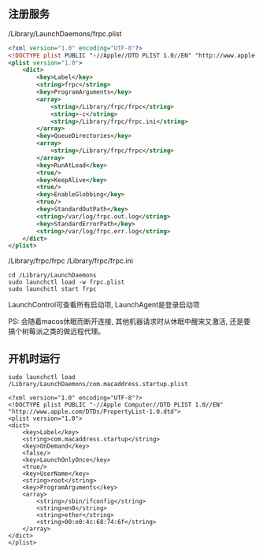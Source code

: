 
## 注册服务

/Library/LaunchDaemons/frpc.plist

```xml
<?xml version="1.0" encoding="UTF-8"?>
<!DOCTYPE plist PUBLIC "-//Apple//DTD PLIST 1.0//EN" "http://www.apple.com/DTDs/PropertyList-1.0.dtd">
<plist version="1.0">
    <dict>
        <key>Label</key>
        <string>frpc</string>
        <key>ProgramArguments</key>
        <array>
            <string>/Library/frpc/frpc</string>
            <string>-c</string>
            <string>/Library/frpc/frpc.ini</string>
        </array>
        <key>QueueDirectories</key>
        <array>
            <string>/Library/frpc/frpc</string>
        </array>
        <key>RunAtLoad</key>
        <true/>
        <key>KeepAlive</key>
        <true/>
        <key>EnableGlobbing</key>
        <true/>
        <key>StandardOutPath</key>
        <string>/var/log/frpc.out.log</string>
        <key>StandardErrorPath</key>
        <string>/var/log/frpc.err.log</string>
    </dict>
</plist>
```

/Library/frpc/frpc
/Library/frpc/frpc.ini

```shell
cd /Library/LaunchDaemons
sudo launchctl load -w frpc.plist
sudo launchctl start frpc
```

LaunchControl可查看所有启动项, LaunchAgent是登录启动项

PS: 会随着macos休眠而断开连接, 其他机器请求时从休眠中醒来又激活, 还是要搞个树莓派之类的做远程代理。

## 开机时运行

`sudo launchctl load /Library/LaunchDaemons/com.macaddress.startup.plist`

```
<?xml version="1.0" encoding="UTF-8"?>
<!DOCTYPE plist PUBLIC "-//Apple Computer//DTD PLIST 1.0//EN" "http://www.apple.com/DTDs/PropertyList-1.0.dtd">
<plist version="1.0">
<dict>
    <key>Label</key>
    <string>com.macaddress.startup</string>
    <key>OnDemand</key>
    <false/>
    <key>LaunchOnlyOnce</key>
    <true/>
    <key>UserName</key>
    <string>root</string>
    <key>ProgramArguments</key>
    <array>
        <string>/sbin/ifconfig</string>
        <string>en0</string>
        <string>ether</string>
        <string>00:e0:4c:68:74:6f</string>
    </array>
</dict>
</plist>
```
